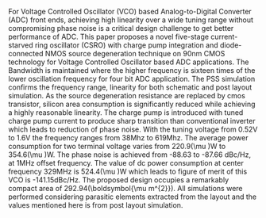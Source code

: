 For Voltage Controlled Oscillator (VCO) based Analog-to-Digital Converter (ADC) front ends, achieving high linearity over a wide tuning range without compromising phase noise is a critical design challenge to get better performance of ADC. This paper proposes a novel five-stage current-starved ring oscillator (CSRO) with charge pump integration and diode-connected NMOS source degeneration technique on 90nm CMOS technology for Voltage Controlled Oscillator based ADC applications. The Bandwidth is maintained where the higher frequency is sixteen times of the lower oscillation frequency for four bit ADC application. The PSS simulation confirms the frequency range, linearity for both schematic and post layout simulation. As the source degeneration resistance are replaced by cmos transistor, silicon area consumption is significantly reduced while achieving a highly reasonable linearity. The charge pump is introduced with tuned charge pump current to produce sharp transition than conventional inverter which leads to reduction of phase noise. With the tuning voltage from 0.52V to 1.6V the frequency ranges from 38Mhz to 619Mhz. The average power consumption for two terminal voltage varies from 220.9\(\mu \)W to 354.6\(\mu \)W. The phase noise is achieved from -88.63 to -87.66 dBc/Hz, at 1MHz offset frequency. The value of dc power consumption at center frequency 329MHz is 524.4\(\mu \)W which leads to figure of merit of this VCO is -141.15dBc/Hz. The proposed design occupies a remarkably compact area of 292.94\(\boldsymbol{\mu m^{2}}\). All simulations were performed considering parasitic elements extracted from the layout and the values mentioned here is from post layout simulation.
